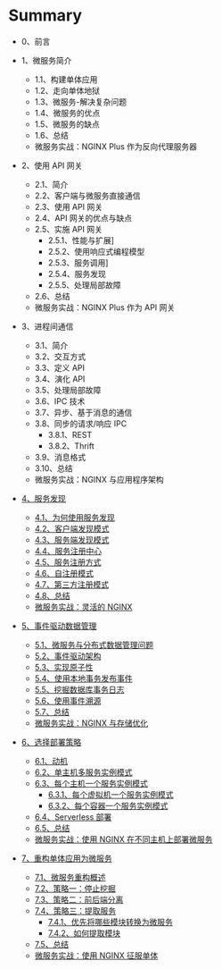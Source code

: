 # Summary

* 0、前言

* 1、微服务简介
    - 1.1、构建单体应用
    - 1.2、走向单体地狱
    - 1.3、微服务-解决复杂问题
    - 1.4、微服务的优点
    - 1.5、微服务的缺点
    - 1.6、总结
    - 微服务实战：NGINX Plus 作为反向代理服务器

* 2、使用 API 网关
    - 2.1、简介
    - 2.2、客户端与微服务直接通信
    - 2.3、使用 API 网关
    - 2.4、API 网关的优点与缺点
    - 2.5、实施 API 网关
        - 2.5.1、性能与扩展]
        - 2.5.2、使用响应式编程模型
        - 2.5.3、服务调用]
        - 2.5.4、服务发现
        - 2.5.5、处理局部故障
    - 2.6、总结
    - 微服务实战：NGINX Plus 作为 API 网关

* 3、进程间通信
    - 3.1、简介
    - 3.2、交互方式
    - 3.3、定义 API
    - 3.4、演化 API
    - 3.5、处理局部故障
    - 3.6、IPC 技术
    - 3.7、异步、基于消息的通信
    - 3.8、同步的请求/响应 IPC
        - 3.8.1、REST
        - 3.8.2、Thrift
    - 3.9、消息格式
    - 3.10、总结
    - 微服务实战：NGINX 与应用程序架构

* [4、服务发现](4-service-discovery.md)
    - [4.1、为何使用服务发现](4-service-discovery.md#why-use-service-discovery)
    - [4.2、客户端发现模式](4-service-discovery.md#the-client-side-discovery-pattern)
    - [4.3、服务端发现模式](4-service-discovery.md#the-server-side-discovery-pattern)
    - [4.4、服务注册中心](4-service-discovery.md#the-service-registry)
    - [4.5、服务注册方式](4-service-discovery.md#service-registration-options)
    - [4.6、自注册模式](4-service-discovery.md#the-self-registration-pattern)
    - [4.7、第三方注册模式](4-service-discovery.md#the-third-party-registration-pattern)
    - [4.8、总结](4-service-discovery.md#summary)
    - [微服务实战：灵活的 NGINX](4-service-discovery.md#microservices-in-action)

* [5、事件驱动数据管理](5-event-driven-data-management-for-microservices.md)
    - [5.1、微服务与分布式数据管理问题](5-event-driven-data-management-for-microservices.md#microservices-and-the-problem-of-distributed-data-management)
    - [5.2、事件驱动架构](5-event-driven-data-management-for-microservices.md#event-driven-architecture)
    - [5.3、实现原子性](5-event-driven-data-management-for-microservices.md#achieving-atomicity)
    - [5.4、使用本地事务发布事件](5-event-driven-data-management-for-microservices.md#publishing-events-using-local-transactions)
    - [5.5、挖掘数据库事务日志](5-event-driven-data-management-for-microservices.md#mining-a-database-transaction-log)
    - [5.6、使用事件溯源](5-event-driven-data-management-for-microservices.md#using-event-sourcing)
    - [5.7、总结](5-event-driven-data-management-for-microservices.md#summary)
    - [微服务实战：NGINX 与存储优化](5-event-driven-data-management-for-microservices.md#microservices-in-action)

* [6、选择部署策略](6-choosing-deployment-strategy.md)
    - [6.1、动机](6-choosing-deployment-strategy.md#motivations)
    - [6.2、单主机多服务实例模式](6-choosing-deployment-strategy.md#multiple-service-instances-per-host-pattern)
    - [6.3、每个主机一个服务实例模式](6-choosing-deployment-strategy.md#service-instance-per-host-pattern)
        - [6.3.1、每个虚拟机一个服务实例模式](6-choosing-deployment-strategy.md#service-instance-per-virtual-machine-pattern)
        - [6.3.2、每个容器一个服务实例模式](6-choosing-deployment-strategy.md#service-instance-per-container-pattern)
    - [6.4、Serverless 部署](6-choosing-deployment-strategy.md#serverless-deployment)
    - [6.5、总结](6-choosing-deployment-strategy.md#summary)
    - [微服务实战：使用 NGINX 在不同主机上部署微服务](6-choosing-deployment-strategy.md#microservices-in-action)

* [7、重构单体应用为微服务](7-refactoring-a-monolith-into-microservices.md)
    - [7.1、微服务重构概述](7-refactoring-a-monolith-into-microservices.md#overview-of-refactoring-to-microservices)
    - [7.2、策略一：停止挖掘](7-refactoring-a-monolith-into-microservices.md#strategy-1-Stop-digging)
    - [7.3、策略二：前后端分离](7-refactoring-a-monolith-into-microservices.md#strategy-2-split-frontend-and-backend)
    - [7.4、策略三：提取服务](7-refactoring-a-monolith-into-microservices.md#strategy-3-extract-services)
        - [7.4.1、优先将哪些模块转换为微服务](7-refactoring-a-monolith-into-microservices.md#prioritizing-which-modules-to-convert-into-services)
        - [7.4.2、如何提取模块](7-refactoring-a-monolith-into-microservices.md#how-to-extract-a-module)
    - [7.5、总结](7-refactoring-a-monolith-into-microservices.md#summary)
    - [微服务实战：使用 NGINX 征服单体](7-refactoring-a-monolith-into-microservices.md#microservices-in-action)